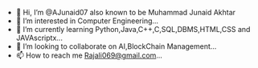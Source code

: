 - 👋 Hi, I’m @AJunaid07 also known to be Muhammad Junaid Akhtar
- 👀 I’m interested in Computer Engineering...
- 🌱 I’m currently learning Python,Java,C++,C,SQL,DBMS,HTML,CSS and JAVAscriptx...
- 💞️ I’m looking to collaborate on AI,BlockChain Management...
- 📫 How to reach me Rajali069@gmail.com...

<!---
AJunaid07/AJunaid07 is a ✨ special ✨ repository because its `README.md` (this file) appears on your GitHub profile.
You can click the Preview link to take a look at your changes.
--->
